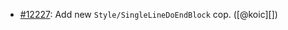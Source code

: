 * [#12227](https://github.com/rubocop/rubocop/pull/12227): Add new `Style/SingleLineDoEndBlock` cop. ([@koic][])
